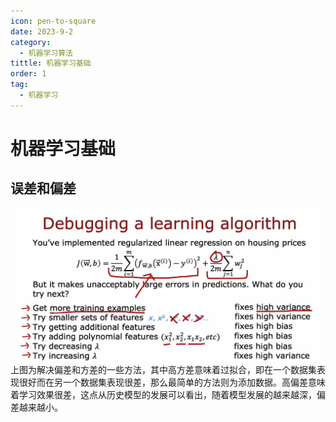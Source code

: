 ```yaml
---
icon: pen-to-square
date: 2023-9-2
category:
  - 机器学习算法
tittle: 机器学习基础
order: 1
tag:
  - 机器学习
---
```

# 机器学习基础
## 误差和偏差
![误差和偏](public/image-6.png)  
上图为解决偏差和方差的一些方法，其中高方差意味着过拟合，即在一个数据集表现很好而在另一个数据集表现很差，那么最简单的方法则为添加数据。高偏差意味着学习效果很差，这点从历史模型的发展可以看出，随着模型发展的越来越深，偏差越来越小。
